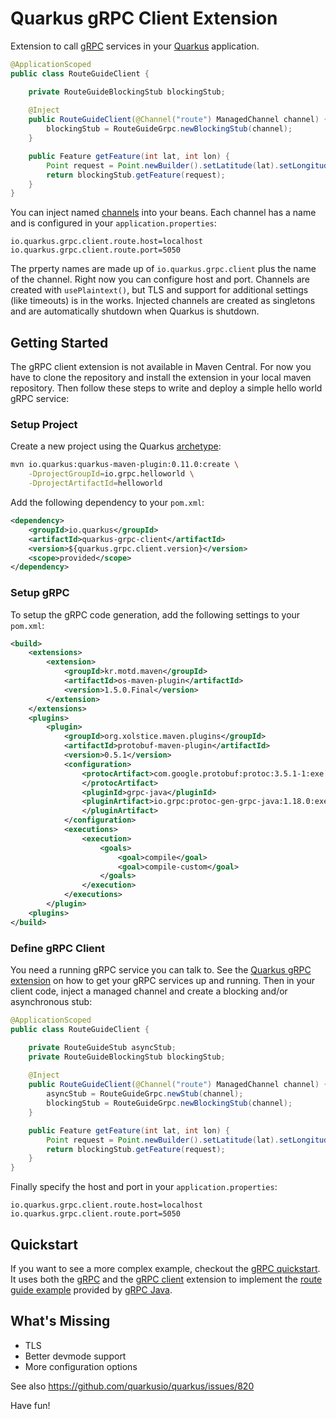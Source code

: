 # Quarkus gRPC Client Extension

Extension to call [gRPC](https://grpc.io/) services in your [Quarkus](https://quarkus.io) application. 

```java
@ApplicationScoped
public class RouteGuideClient {

    private RouteGuideBlockingStub blockingStub;
    
    @Inject
    public RouteGuideClient(@Channel("route") ManagedChannel channel) {
        blockingStub = RouteGuideGrpc.newBlockingStub(channel);    
    }

    public Feature getFeature(int lat, int lon) {
        Point request = Point.newBuilder().setLatitude(lat).setLongitude(lon).build();
        return blockingStub.getFeature(request);
    }
}
```

You can inject named [channels](https://grpc.io/docs/guides/concepts.html#channels) into your beans. Each channel has a name and is configured in your `application.properties`:

```properties
io.quarkus.grpc.client.route.host=localhost
io.quarkus.grpc.client.route.port=5050
``` 

The prperty names are made up of `io.quarkus.grpc.client` plus the name of the channel. Right now you can configure host and port. Channels are created with `usePlaintext()`, but TLS and support for additional settings (like timeouts) is in the works. Injected channels are created as singletons and are automatically shutdown when Quarkus is shutdown. 

## Getting Started

The gRPC client extension is not available in Maven Central. For now you have to clone the repository and install the extension in your local maven repository. Then follow these steps to write and deploy a simple hello world gRPC service:

### Setup Project

Create a new project using the Quarkus [archetype](https://quarkus.io/guides/getting-started-guide#bootstrapping-the-project):

```bash
mvn io.quarkus:quarkus-maven-plugin:0.11.0:create \
    -DprojectGroupId=io.grpc.helloworld \
    -DprojectArtifactId=helloworld
``` 

Add the following dependency to your `pom.xml`:

```xml
<dependency>
    <groupId>io.quarkus</groupId>
    <artifactId>quarkus-grpc-client</artifactId>
    <version>${quarkus.grpc.client.version}</version>
    <scope>provided</scope>
</dependency>
```

### Setup gRPC

To setup the gRPC code generation, add the following settings to your `pom.xml`:

```xml
<build>
    <extensions>
        <extension>
            <groupId>kr.motd.maven</groupId>
            <artifactId>os-maven-plugin</artifactId>
            <version>1.5.0.Final</version>
        </extension>
    </extensions>
    <plugins>
        <plugin>
            <groupId>org.xolstice.maven.plugins</groupId>
            <artifactId>protobuf-maven-plugin</artifactId>
            <version>0.5.1</version>
            <configuration>
                <protocArtifact>com.google.protobuf:protoc:3.5.1-1:exe:${os.detected.classifier}
                </protocArtifact>
                <pluginId>grpc-java</pluginId>
                <pluginArtifact>io.grpc:protoc-gen-grpc-java:1.18.0:exe:${os.detected.classifier}
                </pluginArtifact>
            </configuration>
            <executions>
                <execution>
                    <goals>
                        <goal>compile</goal>
                        <goal>compile-custom</goal>
                    </goals>
                </execution>
            </executions>
        </plugin>
    <plugins>
</build>
```

### Define gRPC Client

You need a running gRPC service you can talk to. See the [Quarkus gRPC extension](https://github.com/hpehl/quarkus-grpc-extension) on how to get your gRPC services up and running. Then in your client code, inject a managed channel and create a blocking and/or asynchronous stub:
 
```java
@ApplicationScoped
public class RouteGuideClient {

    private RouteGuideStub asyncStub;
    private RouteGuideBlockingStub blockingStub;
    
    @Inject
    public RouteGuideClient(@Channel("route") ManagedChannel channel) {
        asyncStub = RouteGuideGrpc.newStub(channel);
        blockingStub = RouteGuideGrpc.newBlockingStub(channel);    
    }

    public Feature getFeature(int lat, int lon) {
        Point request = Point.newBuilder().setLatitude(lat).setLongitude(lon).build();
        return blockingStub.getFeature(request);
    }
}
```

Finally specify the host and port in your `application.properties`:

```properties
io.quarkus.grpc.client.route.host=localhost
io.quarkus.grpc.client.route.port=5050
``` 

## Quickstart

If you want to see a more complex example, checkout the [gRPC quickstart](https://github.com/hpehl/quarkus-grpc-quickstart). It uses both the [gRPC](https://github.com/hpehl/quarkus-grpc-extension) and the [gRPC client](https://github.com/hpehl/quarkus-grpc-client-extension) extension to implement the [route guide example](https://github.com/grpc/grpc-java/tree/v1.18.0/examples#grpc-examples) provided by [gRPC Java](https://github.com/grpc/grpc-java). 

## What's Missing

- TLS
- Better devmode support
- More configuration options

See also https://github.com/quarkusio/quarkus/issues/820

Have fun!
